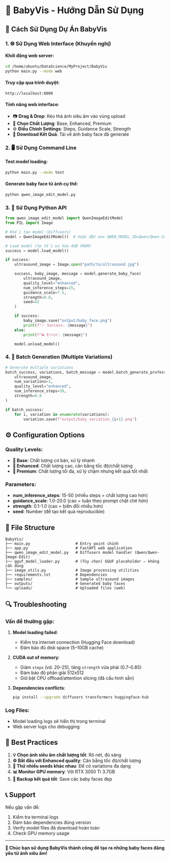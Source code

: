 # 🍼 BabyVis - Hướng Dẫn Sử Dụng

## 🚀 Cách Sử Dụng Dự Án BabyVis

### 1. 🌐 Sử Dụng Web Interface (Khuyến nghị)

#### Khởi động web server:
```bash
cd /home/ubuntu/DataScience/MyProject/BabyVis
python main.py --mode web
```

#### Truy cập qua trình duyệt:
```
http://localhost:8000
```

#### Tính năng web interface:
- 📷 **Drag & Drop**: Kéo thả ảnh siêu âm vào vùng upload
- 🎨 **Chọn Chất Lượng**: Base, Enhanced, Premium
- ⚙️ **Điều Chỉnh Settings**: Steps, Guidance Scale, Strength
- 💾 **Download Kết Quả**: Tải về ảnh baby face đã generate

### 2. 🖥️ Sử Dụng Command Line

#### Test model loading:
```bash
python main.py --mode test
```

#### Generate baby face từ ảnh cụ thể:
```bash
python qwen_image_edit_model.py
```

### 3. 📝 Sử Dụng Python API

```python
from qwen_image_edit_model import QwenImageEditModel
from PIL import Image

# Khởi tạo model (Diffusers)
model = QwenImageEditModel()  # hoặc đặt env QWEN_MODEL_ID=Qwen/Qwen-Image-Edit

# Load model (tự tối ưu hóa 4GB VRAM)
success = model.load_model()

if success:
    ultrasound_image = Image.open("path/to/ultrasound.jpg")

    success, baby_image, message = model.generate_baby_face(
        ultrasound_image,
        quality_level="enhanced",
        num_inference_steps=25,
        guidance_scale=7.5,
        strength=0.8,
        seed=42
    )

    if success:
        baby_image.save("output/baby_face.png")
        print(f"✅ Success: {message}")
    else:
        print(f"❌ Error: {message}")

    model.unload_model()
```

### 4. 🔧 Batch Generation (Multiple Variations)

```python
# Generate multiple variations
batch_success, variations, batch_message = model.batch_generate_professional(
    ultrasound_image,
    num_variations=3,
    quality_level="enhanced",
    num_inference_steps=30,
    strength=0.8
)

if batch_success:
    for i, variation in enumerate(variations):
        variation.save(f"output/baby_variation_{i+1}.png")
```

## ⚙️ Configuration Options

### Quality Levels:
- **🥉 Base**: Chất lượng cơ bản, xử lý nhanh
- **🥈 Enhanced**: Chất lượng cao, cân bằng tốc độ/chất lượng  
- **🥇 Premium**: Chất lượng tối đa, xử lý chậm nhưng kết quả tốt nhất

### Parameters:
- **num_inference_steps**: 15-50 (nhiều steps = chất lượng cao hơn)
- **guidance_scale**: 1.0-20.0 (cao = tuân theo prompt chặt chẽ hơn)
- **strength**: 0.1-1.0 (cao = biến đổi nhiều hơn)
- **seed**: Number (để tạo kết quả reproducible)

## 📁 File Structure

```
BabyVis/
├── main.py                    # Entry point chính
├── app.py                     # FastAPI web application  
├── qwen_image_edit_model.py   # Diffusers model handler (Qwen/Qwen-Image-Edit)
├── gguf_model_loader.py       # (Tùy chọn) GGUF placeholder – không cần dùng
├── image_utils.py             # Image processing utilities
├── requirements.txt           # Dependencies
├── samples/                   # Sample ultrasound images
├── outputs/                   # Generated baby faces
└── uploads/                   # Uploaded files (web)
```

## 🔍 Troubleshooting

### Vấn đề thường gặp:

1. **Model loading failed**: 
   - Kiểm tra internet connection (Hugging Face download)
   - Đảm bảo đủ disk space (5–10GB cache)

2. **CUDA out of memory**:
   - Giảm `steps` (vd. 20–25), tăng `strength` vừa phải (0.7–0.85)
   - Đảm bảo độ phân giải 512x512
   - Giữ bật CPU offload/attention slicing (đã cấu hình sẵn)

3. **Dependencies conflicts**:
   ```bash
   pip install --upgrade diffusers transformers huggingface-hub
   ```

### Log Files:
- Model loading logs sẽ hiển thị trong terminal
- Web server logs cho debugging

## 🎯 Best Practices

1. **💡 Chọn ảnh siêu âm chất lượng tốt**: Rõ nét, đủ sáng
2. **⚙️ Bắt đầu với Enhanced quality**: Cân bằng tốc độ/chất lượng
3. **🔄 Thử nhiều seeds khác nhau**: Để có variations đa dạng
4. **📊 Monitor GPU memory**: Với RTX 3050 Ti 3.7GB
5. **💾 Backup kết quả tốt**: Save các baby faces đẹp

## 📞 Support

Nếu gặp vấn đề:
1. Kiểm tra terminal logs
2. Đảm bảo dependencies đúng version
3. Verify model files đã download hoàn toàn
4. Check GPU memory usage

---

**🎉 Chúc bạn sử dụng BabyVis thành công để tạo ra những baby faces đáng yêu từ ảnh siêu âm!**
